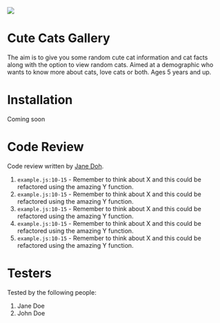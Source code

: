 <img src="https://c.tenor.com/hHaVzeiH-hcAAAAC/imsickofwork-technologysu-x.gif">

# Cute Cats Gallery

The aim is to give you some random cute cat information and cat facts along with the option to view random cats. Aimed at a demographic who wants to know more about cats, love cats or both. Ages 5 years and up.

# Installation

Coming soon

# Code Review

Code review written by [Jane Doh](https://github.com/username).

1. `example.js:10-15` - Remember to think about X and this could be refactored using the amazing Y function.
2. `example.js:10-15` - Remember to think about X and this could be refactored using the amazing Y function.
3. `example.js:10-15` - Remember to think about X and this could be refactored using the amazing Y function.
4. `example.js:10-15` - Remember to think about X and this could be refactored using the amazing Y function.
5. `example.js:10-15` - Remember to think about X and this could be refactored using the amazing Y function.

# Testers

Tested by the following people:

1. Jane Doe
2. John Doe
